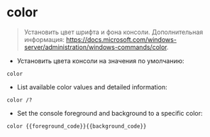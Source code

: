 # color

> Установить цвет шрифта и фона консоли.
> Дополнительная информация: <https://docs.microsoft.com/windows-server/administration/windows-commands/color>.

- Установить цвета консоли на значения по умолчанию:

`color`

- List available color values and detailed information:

`color /?`

- Set the console foreground and background to a specific color:

`color {{foreground_code}}{{background_code}}`
